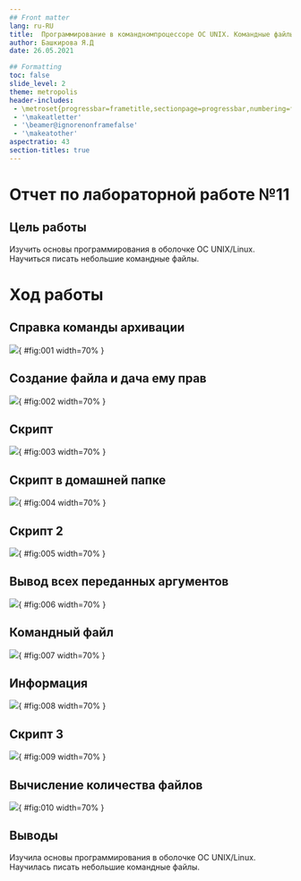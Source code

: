 ```yaml
---
## Front matter
lang: ru-RU
title:  Программирование в командномпроцессоре ОС UNIX. Командные файлы
author: Башкирова Я.Д
date: 26.05.2021

## Formatting
toc: false
slide_level: 2
theme: metropolis
header-includes: 
 - \metroset{progressbar=frametitle,sectionpage=progressbar,numbering=fraction}
 - '\makeatletter'
 - '\beamer@ignorenonframefalse'
 - '\makeatother'
aspectratio: 43
section-titles: true
---
```


# Отчет по лабораторной работе №11

## Цель работы

Изучить основы программирования в оболочке ОС UNIX/Linux. Научиться писать небольшие командные файлы.

# Ход работы

## Справка команды архивации

![](image/01.png){ #fig:001 width=70% }

## Создание файла и дача ему прав

![](image/02.png){ #fig:002 width=70% }

## Скрипт

![](image/03.png){ #fig:003 width=70% }

## Скрипт в домашней папке

![](image/04.png){ #fig:004 width=70% }

##  Скрипт 2

![](image/05.png){ #fig:005 width=70% } 

## Вывод всех переданных аргументов

![](image/06.png){ #fig:006 width=70% } 

## Командный файл

![](image/07.png){ #fig:007 width=70% } 

## Информация
 
![](image/08.png){ #fig:008 width=70% } 

## Скрипт 3

![](image/09.png){ #fig:009 width=70% }

## Вычисление количества файлов

![](image/10.png){ #fig:010 width=70% }

## Выводы

Изучила основы программирования в оболочке ОС UNIX/Linux. Научилась писать небольшие командные файлы.


